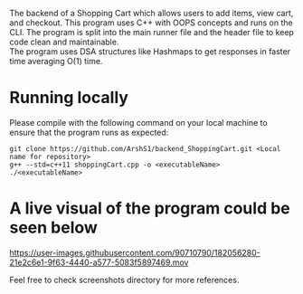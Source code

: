 The backend of a Shopping Cart which allows users to add items, view cart, and checkout. 
This program uses C++ with OOPS concepts and runs on the CLI. The program is split into the main runner file and the header file to keep code clean and maintainable. <br/>
The program uses DSA structures like Hashmaps to get responses in faster time averaging O(1) time. 

# Running locally
Please compile with the following command on your local machine to ensure that the program runs as expected:
```
git clone https://github.com/ArshS1/backend_ShoppingCart.git <Local name for repository>
g++ --std=c++11 shoppingCart.cpp -o <executableName>
./<executableName>
```

# A live visual of the program could be seen below
https://user-images.githubusercontent.com/90710790/182056280-21e2c6e1-9f63-4440-a577-5083f5897469.mov

Feel free to check screenshots directory for more references. 
